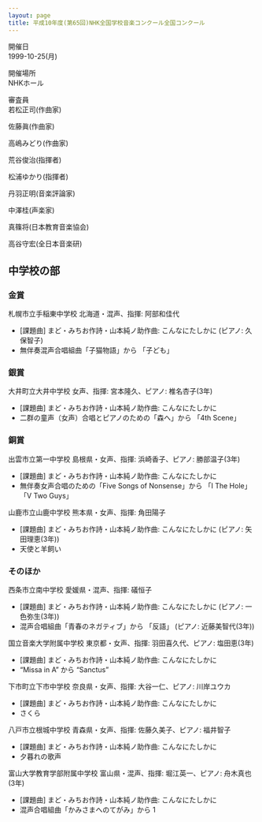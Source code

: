 ```yaml
---
layout: page
title: 平成10年度(第65回)NHK全国学校音楽コンクール全国コンクール
---
```

開催日  
1999-10-25(月)

開催場所  
NHKホール

審査員  
若松正司(作曲家)

佐藤眞(作曲家)

高嶋みどり(作曲家)

荒谷俊治(指揮者)

松浦ゆかり(指揮者)

丹羽正明(音楽評論家)

中澤桂(声楽家)

真篠将(日本教育音楽協会)

高谷守宏(全日本音楽研)

中学校の部
----------

### 金賞

<span class="choir-name">札幌市立手稲東中学校</span>
北海道・混声、指揮: 阿部和佳代
-   \[課題曲\] まど・みちお作詩・山本純ノ助作曲: こんなにたしかに (ピアノ: 久保智子)
-   無伴奏混声合唱組曲「子猫物語」から 「子ども」

### 銀賞

<span class="choir-name">大井町立大井中学校</span>
女声、指揮: 宮本隆久、ピアノ: 椎名杏子(3年)
-   \[課題曲\] まど・みちお作詩・山本純ノ助作曲: こんなにたしかに
-   二群の童声（女声）合唱とピアノのための「森へ」から 「4th Scene」

### 銅賞

<span class="choir-name">出雲市立第一中学校</span>
島根県・女声、指揮: 浜崎香子、ピアノ: 勝部温子(3年)
-   \[課題曲\] まど・みちお作詩・山本純ノ助作曲: こんなにたしかに
-   無伴奏女声合唱のための「Five Songs of Nonsense」から 「Ⅰ The Hole」「Ⅴ Two Guys」

<span class="choir-name">山鹿市立山鹿中学校</span>
熊本県・女声、指揮: 角田陽子
-   \[課題曲\] まど・みちお作詩・山本純ノ助作曲: こんなにたしかに (ピアノ: 矢田理恵(3年))
-   天使と羊飼い

### そのほか

<span class="choir-name">西条市立南中学校</span>
愛媛県・混声、指揮: 礒恒子
-   \[課題曲\] まど・みちお作詩・山本純ノ助作曲: こんなにたしかに (ピアノ: 一色弥生(3年))
-   混声合唱組曲「青春のネガティブ」から 「反語」 (ピアノ: 近藤美智代(3年))

<span class="choir-name">国立音楽大学附属中学校</span>
東京都・女声、指揮: 羽田喜久代、ピアノ: 塩田恵(3年)
-   \[課題曲\] まど・みちお作詩・山本純ノ助作曲: こんなにたしかに
-   “Missa in A” から “Sanctus”

<span class="choir-name">下市町立下市中学校</span>
奈良県・女声、指揮: 大谷一仁、ピアノ: 川岸ユウカ
-   \[課題曲\] まど・みちお作詩・山本純ノ助作曲: こんなにたしかに
-   さくら

<span class="choir-name">八戸市立根城中学校</span>
青森県・女声、指揮: 佐藤久美子、ピアノ: 福井智子
-   \[課題曲\] まど・みちお作詩・山本純ノ助作曲: こんなにたしかに
-   夕暮れの歌声

<span class="choir-name">富山大学教育学部附属中学校</span>
富山県・混声、指揮: 堀江英一、ピアノ: 舟木真也(3年)
-   \[課題曲\] まど・みちお作詩・山本純ノ助作曲: こんなにたしかに
-   混声合唱組曲「かみさまへのてがみ」から 1
